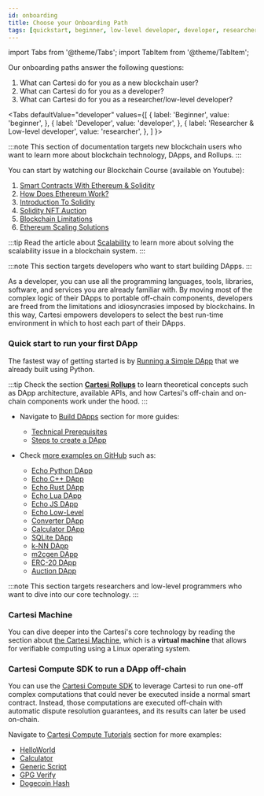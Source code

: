 ```yaml
---
id: onboarding
title: Choose your Onboarding Path
tags: [quickstart, beginner, low-level developer, developer, researcher, learn, build]
---
```


import Tabs from '@theme/Tabs';
import TabItem from '@theme/TabItem';

Our onboarding paths answer the following questions:

1. What can Cartesi do for you as a new blockchain user?
2. What can Cartesi do for you as a developer?
3. What can Cartesi do for you as a researcher/low-level developer?


<Tabs
  defaultValue="developer"
  values={[
    { label: 'Beginner', value: 'beginner', },
    { label: 'Developer', value: 'developer', },
    { label: 'Researcher & Low-level developer', value: 'researcher', },
  ]
}>
<TabItem value="beginner">

:::note
This section of documentation targets new blockchain users who want to learn more about blockchain technology, DApps, and Rollups.
:::

You can start by watching our Blockchain Course (available on Youtube):
1. [Smart Contracts With Ethereum & Solidity](https://www.youtube.com/watch?v=8kEBwJt2YLM)
2. [How Does Ethereum Work?](https://www.youtube.com/watch?v=EsjfV_9qY6g)
3. [Introduction To Solidity](https://www.youtube.com/watch?v=zwC2FQcSpK4)
4. [Solidity NFT Auction](https://www.youtube.com/watch?v=t_vTQEQVCkQ)
5. [Blockchain Limitations](https://www.youtube.com/watch?v=yZO5Mnr7hl8)
6. [Ethereum Scaling Solutions ](https://www.youtube.com/watch?v=REj6fj7AxbI)

:::tip
Read the article about [Scalability](../new-to-cartesi/scalability.md) to learn more about solving the scalability issue in a blockchain system.
:::

</TabItem>
<TabItem value="developer">

:::note
This section targets developers who want to start building DApps.
:::

As a developer, you can use all the programming languages, tools, libraries, software, and services you are already familiar with. By moving most of the complex logic of their DApps to portable off-chain components, developers are freed from the limitations and idiosyncrasies imposed by blockchains. In this way, Cartesi empowers developers to select the best run-time environment in which to host each part of their DApps.

<h3> Quick start to run your first DApp </h3>

The fastest way of getting started is by [Running a Simple DApp](/cartesi-rollups/build-dapps/run-dapp) that we already built using Python.

:::tip
Check the section [**Cartesi Rollups**](/cartesi-rollups/overview) to learn theoretical concepts such as DApp architecture, available APIs, and how Cartesi's off-chain and on-chain components work under the hood.
:::

* Navigate to [Build DApps](/cartesi-rollups/build-dapps/overview) section for more guides:
  * [Technical Prerequisites](/cartesi-rollups/build-dapps/requirements)
  * [Steps to create a DApp](/cartesi-rollups/build-dapps/create-dapp)

* Check [more examples on GitHub](https://github.com/cartesi/rollups-examples#examples) such as:
  * [Echo Python DApp](https://github.com/cartesi/rollups-examples/blob/main/echo-python)
  * [Echo C++ DApp](https://github.com/cartesi/rollups-examples/blob/main/echo-cpp)
  * [Echo Rust DApp](https://github.com/cartesi/rollups-examples/blob/main/echo-rust)
  * [Echo Lua DApp](https://github.com/cartesi/rollups-examples/blob/main/echo-lua)
  * [Echo JS DApp](https://github.com/cartesi/rollups-examples/blob/main/echo-js)
  * [Echo Low-Level](https://github.com/cartesi/rollups-examples/blob/main/echo-low-level)
  * [Converter DApp](https://github.com/cartesi/rollups-examples/blob/main/converter)
  * [Calculator DApp](https://github.com/cartesi/rollups-examples/blob/main/calculator)
  * [SQLite DApp](https://github.com/cartesi/rollups-examples/blob/main/sqlite)
  * [k-NN DApp](https://github.com/cartesi/rollups-examples/blob/main/knn)
  * [m2cgen DApp](https://github.com/cartesi/rollups-examples/blob/main/m2cgen)
  * [ERC-20 DApp](https://github.com/cartesi/rollups-examples/blob/main/erc20)
  * [Auction DApp](https://github.com/cartesi/rollups-examples/blob/main/auction)

</TabItem>
<TabItem value="researcher">

:::note
This section targets researchers and low-level programmers who want to dive into our core technology.
:::

<h3> Cartesi Machine </h3>

You can dive deeper into the Cartesi's core technology by reading the section about [the Cartesi Machine](/machine/intro.md), which is a **virtual machine** that allows for verifiable computing using a Linux operating system.

<h3> Cartesi Compute SDK to run a DApp off-chain </h3>

You can use the [Cartesi Compute SDK](/compute/overview) to leverage Cartesi to run one-off complex computations that could never be executed inside a normal smart contract. Instead, those computations are executed off-chain with automatic dispute resolution guarantees, and its results can later be used on-chain.

Navigate to [Cartesi Compute Tutorials](/compute/tutorials/) section for more examples:
* [HelloWorld](/compute/tutorials/helloworld)
* [Calculator](/compute/tutorials/calculator)
* [Generic Script](/compute/tutorials/generic-script)
* [GPG Verify](/compute/tutorials/gpg-verify)
* [Dogecoin Hash](/compute/tutorials/dogecoin-hash)

</TabItem>
</Tabs>
<br/>
